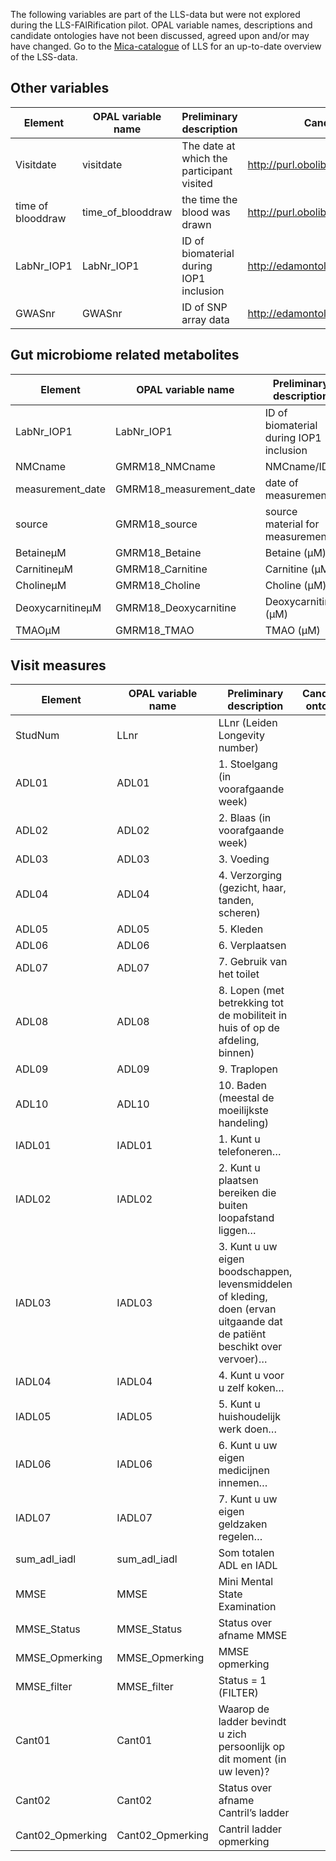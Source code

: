 
The following variables are part of the LLS-data but were not explored during the LLS-FAIRification pilot. OPAL variable names, descriptions and candidate ontologies have not been discussed, agreed upon and/or may have changed. Go to the [Mica-catalogue](https://dw.clinicalresearch.nl/pub/study/lls) of LLS for an up-to-date overview of the LSS-data.

## Other variables

| Element           | OPAL variable name | Preliminary description                   | Candidate ontology                         | Values | Units |
| ----------------- | ------------------ | ----------------------------------------- | ------------------------------------------ | ------ | ----- |
| Visitdate         | visitdate          | The date at which the participant visited | http://purl.obolibrary.org/obo/NCIT_C83031 |        |       |
| time of blooddraw | time_of_blooddraw  | the time the blood was drawn              | http://purl.obolibrary.org/obo/NCIT_C25207 |        |       |
| LabNr_IOP1       | LabNr_IOP1         | ID of biomaterial during IOP1 inclusion   | http://edamontology.org/data_0842           |        |       |
| GWASnr           | GWASnr             | ID of SNP array data                      | http://edamontology.org/data_0842           |        |       |

## Gut microbiome related metabolites

| Element          | OPAL variable name      | Preliminary description                             | Candidate ontology                          | Values | Units |
| ---------------- | ----------------------- | --------------------------------------- | ------------------------------------------- | ------ | ----- |
| LabNr_IOP1       | LabNr_IOP1              | ID of biomaterial during IOP1 inclusion | http://edamontology.org/data_3273           |        |       |
| NMCname          | GMRM18_NMCname          | NMCname/ID                              |                                             |        |       |
| measurement_date | GMRM18_measurement_date | date of measurement                     | http://purl.obolibrary.org/obo/OPMI_0000580 |        |       |
| source           | GMRM18_source           | source material for measurement         | http://purl.org/dc/elements/1.1/source      |        |       |
| BetaineµM        | GMRM18_Betaine          | Betaine (µM)                            | http://purl.obolibrary.org/obo/CHEBI_17750  |        | µM    |
| CarnitineµM      | GMRM18_Carnitine        | Carnitine (µM)                          | http://purl.obolibrary.org/obo/CHEBI_17126  |        | µM    |
| CholineµM        | GMRM18_Choline          | Choline (µM)                            | http://purl.obolibrary.org/obo/CHEBI_15354  |        | µM    |
| DeoxycarnitineµM | GMRM18_Deoxycarnitine   | Deoxycarnitine (µM)                     | http://purl.obolibrary.org/obo/CHEBI_16244  |        | µM    |
| TMAOµM           | GMRM18_TMAO             | TMAO (µM)                               | http://purl.obolibrary.org/obo/CHEBI_15724  |        | µM    |

## Visit measures

| Element          | OPAL variable name | Preliminary description                                                                                                              | Candidate ontology | Values | Units |
| ---------------- | ------------------ | ------------------------------------------------------------------------------------------------------------------------ | --------           | ------ | ----- |
| StudNum          | LLnr               | LLnr (Leiden Longevity number)                                                                                           |                    |        |       |
| ADL01            | ADL01              | 1. Stoelgang (in voorafgaande week)                                                                                      |                    |        |       |
| ADL02            | ADL02              | 2. Blaas (in voorafgaande week)                                                                                          |                    |        |       |
| ADL03            | ADL03              | 3. Voeding                                                                                                               |          |        |       |
| ADL04            | ADL04              | 4. Verzorging (gezicht, haar, tanden, scheren)                                                                           |          |        |       |
| ADL05            | ADL05              | 5. Kleden                                                                                                                |          |        |       |
| ADL06            | ADL06              | 6. Verplaatsen                                                                                                           |          |        |       |
| ADL07            | ADL07              | 7. Gebruik van het toilet                                                                                                |          |        |       |
| ADL08            | ADL08              | 8. Lopen (met betrekking tot de mobiliteit in huis of op de afdeling, binnen)                                            |          |        |       |
| ADL09            | ADL09              | 9. Traplopen                                                                                                             |          |        |       |
| ADL10            | ADL10              | 10. Baden (meestal de moeilijkste handeling)                                                                             |          |        |       |
| IADL01           | IADL01             | 1. Kunt u telefoneren…                                                                                                   |          |        |       |
| IADL02           | IADL02             | 2. Kunt u plaatsen bereiken die buiten loopafstand liggen…                                                               |          |        |       |
| IADL03           | IADL03             | 3. Kunt u uw eigen boodschappen, levensmiddelen of kleding, doen (ervan uitgaande dat de patiënt beschikt over vervoer)… |          |        |       |
| IADL04           | IADL04             | 4. Kunt u voor u zelf koken…                                                                                             |          |        |       |
| IADL05           | IADL05             | 5. Kunt u huishoudelijk werk doen…                                                                                       |          |        |       |
| IADL06           | IADL06             | 6. Kunt u uw eigen medicijnen innemen…                                                                                   |          |        |       |
| IADL07           | IADL07             | 7. Kunt u uw eigen geldzaken regelen…                                                                                    |          |        |       |
| sum_adl_iadl     | sum_adl_iadl       | Som totalen ADL en IADL                                                                                                  |          |        |       |
| MMSE             | MMSE               | Mini Mental State Examination                                                                                            |          |        |       |
| MMSE_Status      | MMSE_Status        | Status over afname MMSE                                                                                                  |          |        |       |
| MMSE_Opmerking   | MMSE_Opmerking     | MMSE opmerking                                                                                                           |          |        |       |
| MMSE_filter      | MMSE_filter        | Status = 1 (FILTER)                                                                                                      |          |        |       |
| Cant01           | Cant01             | Waarop de ladder bevindt u zich persoonlijk op dit moment (in uw leven)?                                                 |          |        |       |
| Cant02           | Cant02             | Status over afname Cantril’s ladder                                                                                      |          |        |       |
| Cant02_Opmerking | Cant02_Opmerking   | Cantril ladder opmerking                                                                                                 |          |        |       |
